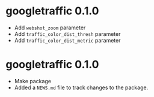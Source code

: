 # googletraffic 0.1.0

* Add `webshot_zoom` parameter
* Add `traffic_color_dist_thresh` parameter
* Add `traffic_color_dist_metric` parameter

# googletraffic 0.1.0

* Make package
* Added a `NEWS.md` file to track changes to the package.
